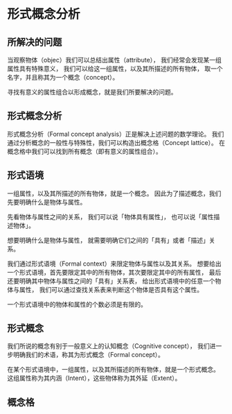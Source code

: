 # 形式概念分析

## 所解决的问题

当观察物体（objec）我们可以总结出属性（attribute），
我们经常会发现某一组属性具有特殊意义，
我们可以给这一组属性，以及其所描述的所有物体，
取一个名字，并且称其为一个概念（concept）。

寻找有意义的属性组合以形成概念，就是我们所要解决的问题。

## 形式概念分析

形式概念分析（Formal concept analysis）正是解决上述问题的数学理论。
我们通过分析概念的一般性与特殊性，我们可以构造出概念格（Concept lattice）。
在概念格中我们可以找到所有概念（即有意义的属性组合）。

## 形式语境

一组属性，以及其所描述的所有物体，就是一个概念。
因此为了描述概念，我们先要明确什么是物体与属性。

先看物体与属性之间的关系，
我们可以说「物体具有属性」，
也可以说「属性描述物体」。

想要明确什么是物体与属性，
就需要明确它们之间的「具有」或者「描述」关系。

我们通过形式语境（Formal context）来限定物体与属性以及其关系。
想要给出一个形式语境，首先要限定其中的所有物体，其次要限定其中的所有属性，
最后还要明确其中物体与属性之间的「具有」关系表，
给出形式语境中的任意一个物体与属性，
我们可以通过查找关系表来判断这个物体是否具有这个属性。

一个形式语境中的物体和属性的个数必须是有限的。

## 形式概念

我们所说的概念有别于一般意义上的认知概念（Cognitive concept），
我们进一步明确我们的术语，称其为形式概念（Formal concept）。

在某个形式语境中，一组属性，以及其所描述的所有物体，就是一个形式概念。
这组属性称为其内涵（Intent），这些物体称为其外延（Extent）。

## 概念格
